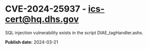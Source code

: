 # CVE-2024-25937 - ics-cert@hq.dhs.gov


SQL injection vulnerability exists in the script DIAE_tagHandler.ashx.



**Publish date:** 2024-03-21
